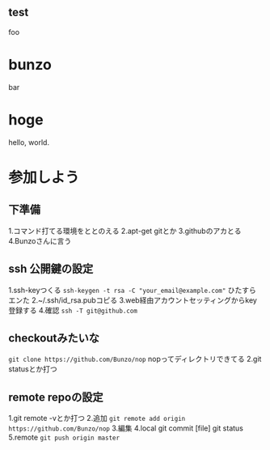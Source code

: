 




## test
foo
# bunzo
bar

# hoge
hello, world.


# 参加しよう
## 下準備
1.コマンド打てる環境をととのえる
2.apt-get gitとか
3.githubのアカとる
4.Bunzoさんに言う
## ssh 公開鍵の設定
1.ssh-keyつくる
`ssh-keygen -t rsa -C "your_email@example.com"`
ひたすらエンた
2.~/.ssh/id_rsa.pubコピる
3.web経由アカウントセッティングからkey登録する
4.確認
`ssh -T git@github.com`
## checkoutみたいな
`git clone https://github.com/Bunzo/nop`
nopってディレクトリできてる
2.git statusとか打つ
## remote repoの設定
1.git remote -vとか打つ
2.追加
`git remote add origin https://github.com/Bunzo/nop`
3.編集
4.local
    git commit [file]
    git status
5.remote
`git push origin master`

